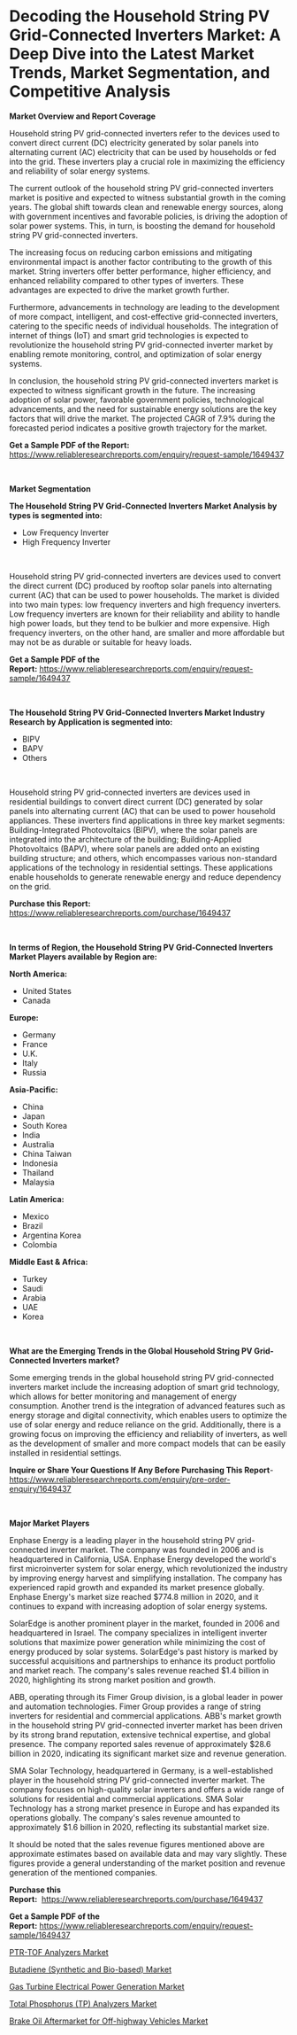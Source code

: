 <p><h1>Decoding the Household String PV Grid-Connected Inverters Market: A Deep Dive into the Latest Market Trends, Market Segmentation, and Competitive Analysis</h1></p><p><strong>Market Overview and Report Coverage</strong></p>
<p><p>Household string PV grid-connected inverters refer to the devices used to convert direct current (DC) electricity generated by solar panels into alternating current (AC) electricity that can be used by households or fed into the grid. These inverters play a crucial role in maximizing the efficiency and reliability of solar energy systems.</p><p>The current outlook of the household string PV grid-connected inverters market is positive and expected to witness substantial growth in the coming years. The global shift towards clean and renewable energy sources, along with government incentives and favorable policies, is driving the adoption of solar power systems. This, in turn, is boosting the demand for household string PV grid-connected inverters.</p><p>The increasing focus on reducing carbon emissions and mitigating environmental impact is another factor contributing to the growth of this market. String inverters offer better performance, higher efficiency, and enhanced reliability compared to other types of inverters. These advantages are expected to drive the market growth further.</p><p>Furthermore, advancements in technology are leading to the development of more compact, intelligent, and cost-effective grid-connected inverters, catering to the specific needs of individual households. The integration of internet of things (IoT) and smart grid technologies is expected to revolutionize the household string PV grid-connected inverter market by enabling remote monitoring, control, and optimization of solar energy systems.</p><p>In conclusion, the household string PV grid-connected inverters market is expected to witness significant growth in the future. The increasing adoption of solar power, favorable government policies, technological advancements, and the need for sustainable energy solutions are the key factors that will drive the market. The projected CAGR of 7.9% during the forecasted period indicates a positive growth trajectory for the market.</p></p>
<p><strong>Get a Sample PDF of the Report:</strong> <a href="https://www.reliableresearchreports.com/enquiry/request-sample/1649437">https://www.reliableresearchreports.com/enquiry/request-sample/1649437</a></p>
<p>&nbsp;</p>
<p><strong>Market Segmentation</strong></p>
<p><strong>The Household String PV Grid-Connected Inverters Market Analysis by types is segmented into:</strong></p>
<p><ul><li>Low Frequency Inverter</li><li>High Frequency Inverter</li></ul></p>
<p>&nbsp;</p>
<p><p>Household string PV grid-connected inverters are devices used to convert the direct current (DC) produced by rooftop solar panels into alternating current (AC) that can be used to power households. The market is divided into two main types: low frequency inverters and high frequency inverters. Low frequency inverters are known for their reliability and ability to handle high power loads, but they tend to be bulkier and more expensive. High frequency inverters, on the other hand, are smaller and more affordable but may not be as durable or suitable for heavy loads.</p></p>
<p><strong>Get a Sample PDF of the Report:</strong>&nbsp;<a href="https://www.reliableresearchreports.com/enquiry/request-sample/1649437">https://www.reliableresearchreports.com/enquiry/request-sample/1649437</a></p>
<p>&nbsp;</p>
<p><strong>The Household String PV Grid-Connected Inverters Market Industry Research by Application is segmented into:</strong></p>
<p><ul><li>BIPV</li><li>BAPV</li><li>Others</li></ul></p>
<p>&nbsp;</p>
<p><p>Household string PV grid-connected inverters are devices used in residential buildings to convert direct current (DC) generated by solar panels into alternating current (AC) that can be used to power household appliances. These inverters find applications in three key market segments: Building-Integrated Photovoltaics (BIPV), where the solar panels are integrated into the architecture of the building; Building-Applied Photovoltaics (BAPV), where solar panels are added onto an existing building structure; and others, which encompasses various non-standard applications of the technology in residential settings. These applications enable households to generate renewable energy and reduce dependency on the grid.</p></p>
<p><strong>Purchase this Report:</strong>&nbsp; <a href="https://www.reliableresearchreports.com/purchase/1649437">https://www.reliableresearchreports.com/purchase/1649437</a></p>
<p>&nbsp;</p>
<p><strong>In terms of Region, the Household String PV Grid-Connected Inverters Market Players available by Region are:</strong></p>
<p>
    <p> <strong> North America: </strong>
        <ul>
            <li>United States</li>
            <li>Canada</li>
        </ul>
        </p> 
    <p> <strong> Europe: </strong>
        <ul>
            <li>Germany</li>
            <li>France</li>
            <li>U.K.</li>
            <li>Italy</li>
            <li>Russia</li>
        </ul>
        </p> 
    <p> <strong> Asia-Pacific: </strong>
        <ul>
            <li>China</li>
            <li>Japan</li>
            <li>South Korea</li>
            <li>India</li>
            <li>Australia</li>
            <li>China Taiwan</li>
            <li>Indonesia</li>
            <li>Thailand</li>
            <li>Malaysia</li>
        </ul>
        </p> 
    <p> <strong> Latin America: </strong>
        <ul>
            <li>Mexico</li>
            <li>Brazil</li>
            <li>Argentina Korea</li>
            <li>Colombia</li>
        </ul>
        </p> 
    <p> <strong> Middle East & Africa: </strong>
        <ul>
            <li>Turkey</li>
            <li>Saudi</li>
            <li>Arabia</li>
            <li>UAE</li>
            <li>Korea</li>
        </ul>
    </p>
    </p>
<p>&nbsp;</p>
<p><strong>What are the Emerging Trends in the Global Household String PV Grid-Connected Inverters market?</strong></p>
<p><p>Some emerging trends in the global household string PV grid-connected inverters market include the increasing adoption of smart grid technology, which allows for better monitoring and management of energy consumption. Another trend is the integration of advanced features such as energy storage and digital connectivity, which enables users to optimize the use of solar energy and reduce reliance on the grid. Additionally, there is a growing focus on improving the efficiency and reliability of inverters, as well as the development of smaller and more compact models that can be easily installed in residential settings.</p></p>
<p><strong>Inquire or Share Your Questions If Any Before Purchasing This Report</strong>- <a href="https://www.reliableresearchreports.com/enquiry/pre-order-enquiry/1649437">https://www.reliableresearchreports.com/enquiry/pre-order-enquiry/1649437</a></p>
<p>&nbsp;</p>
<p><strong>Major Market Players</strong></p>
<p><p>Enphase Energy is a leading player in the household string PV grid-connected inverter market. The company was founded in 2006 and is headquartered in California, USA. Enphase Energy developed the world's first microinverter system for solar energy, which revolutionized the industry by improving energy harvest and simplifying installation. The company has experienced rapid growth and expanded its market presence globally. Enphase Energy's market size reached $774.8 million in 2020, and it continues to expand with increasing adoption of solar energy systems.</p><p>SolarEdge is another prominent player in the market, founded in 2006 and headquartered in Israel. The company specializes in intelligent inverter solutions that maximize power generation while minimizing the cost of energy produced by solar systems. SolarEdge's past history is marked by successful acquisitions and partnerships to enhance its product portfolio and market reach. The company's sales revenue reached $1.4 billion in 2020, highlighting its strong market position and growth.</p><p>ABB, operating through its Fimer Group division, is a global leader in power and automation technologies. Fimer Group provides a range of string inverters for residential and commercial applications. ABB's market growth in the household string PV grid-connected inverter market has been driven by its strong brand reputation, extensive technical expertise, and global presence. The company reported sales revenue of approximately $28.6 billion in 2020, indicating its significant market size and revenue generation.</p><p>SMA Solar Technology, headquartered in Germany, is a well-established player in the household string PV grid-connected inverter market. The company focuses on high-quality solar inverters and offers a wide range of solutions for residential and commercial applications. SMA Solar Technology has a strong market presence in Europe and has expanded its operations globally. The company's sales revenue amounted to approximately $1.6 billion in 2020, reflecting its substantial market size.</p><p>It should be noted that the sales revenue figures mentioned above are approximate estimates based on available data and may vary slightly. These figures provide a general understanding of the market position and revenue generation of the mentioned companies.</p></p>
<p><strong>Purchase this Report:</strong>&nbsp;&nbsp;<a href="https://www.reliableresearchreports.com/purchase/1649437">https://www.reliableresearchreports.com/purchase/1649437</a></p>
<p></p>
<p><strong>Get a Sample PDF of the Report:</strong>&nbsp;<a href="https://www.reliableresearchreports.com/enquiry/request-sample/1649437">https://www.reliableresearchreports.com/enquiry/request-sample/1649437</a></p>
<p><p><a href="https://github.com/vimar16th/Market-Research-Report-List-1/blob/main/ptr-tof-analyzers-market.md">PTR-TOF Analyzers Market</a></p><p><a href="https://medium.com/@josueherzog/butadiene-synthetic-and-bio-based-market-exploring-market-share-market-trends-and-future-6038a4f79a8b">Butadiene (Synthetic and Bio-based) Market</a></p><p><a href="https://www.linkedin.com/pulse/gas-turbine-electrical-power-generation-market-1f/">Gas Turbine Electrical Power Generation Market</a></p><p><a href="https://github.com/luckyshygirl/Market-Research-Report-List-1/blob/main/total-phosphorus-tp-analyzers-market.md">Total Phosphorus (TP) Analyzers Market</a></p><p><a href="https://medium.com/@nayelibosco/brake-oil-aftermarket-for-off-highway-vehicles-market-size-market-outlook-and-market-forecast-1e852081cdc4">Brake Oil Aftermarket for Off-highway Vehicles Market</a></p></p>